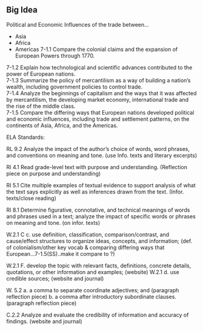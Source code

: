 ## Big Idea
Political and Economic Influences of the trade between...
- Asia
- Africa
- Americas
7-1.1 Compare the colonial claims and the expansion of European Powers through 1770.

7-1.2 Explain how technological and scientific advances contributed to the power of European nations.	
	7-1.3 Summarize the policy of mercantilism as a way of building a nation’s wealth, including government policies to control trade.	
	7-1.4 Analyze the beginnings of capitalism and the ways that it was affected by mercantilism, the developing market economy, 
international trade and the rise of the middle class.	
	7-1.5 Compare the differing ways that European nations developed political and economic influences, including trade and settlement patterns,
on the continents of Asia, Africa, and the Americas.



ELA Standards: 

RL 9.2 Analyze the impact of the author’s choice of words, word phrases, and conventions on meaning and tone. (use Info. texts and literary
excerpts) 

RI 4.1 Read grade-level text with purpose and understanding. (Reflection piece on purpose and understanding)

RI 5.1 Cite multiple examples of textual evidence to support analysis of what the text says explicitly as well as inferences drawn from the text. 
(Infor. texts/close reading) 

RI 8.1 Determine figurative, connotative, and technical meanings of words and phrases used in a text; analyze the impact of specific words 
or phrases on meaning and tone. (on infor. texts) 

W.2.1 C c. use definition, classification, comparison/contrast, and cause/effect structures to organize ideas, concepts, and information; 
(def. of colonialism/other key vocab & comparing differing ways that European...7-1.5(SS)..make it compare to ?) 

W.2.1 F. develop the topic with relevant facts, definitions, concrete details, quotations, or other information and examples; (website) 
W.2.1 d. use credible sources; (website and journal) 

W. 5.2 
a. a comma to separate coordinate adjectives; and (paragraph reflection piece)
b. a comma after introductory subordinate clauses. (paragraph reflection piece) 

C.2.2 Analyze and evaluate the credibility of information and accuracy of findings. (website and journal) 

